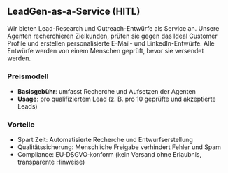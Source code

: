 ## LeadGen-as-a-Service (HITL)

Wir bieten Lead-Research und Outreach-Entwürfe als Service an. Unsere Agenten recherchieren Zielkunden, prüfen sie gegen das Ideal Customer Profile und erstellen personalisierte E-Mail- und LinkedIn-Entwürfe. Alle Entwürfe werden von einem Menschen geprüft, bevor sie versendet werden.

### Preismodell
- **Basisgebühr**: umfasst Recherche und Aufsetzen der Agenten
- **Usage**: pro qualifiziertem Lead (z. B. pro 10 geprüfte und akzeptierte Leads)

### Vorteile
- Spart Zeit: Automatisierte Recherche und Entwurfserstellung
- Qualitätssicherung: Menschliche Freigabe verhindert Fehler und Spam
- Compliance: EU‑DSGVO‑konform (kein Versand ohne Erlaubnis, transparente Hinweise)